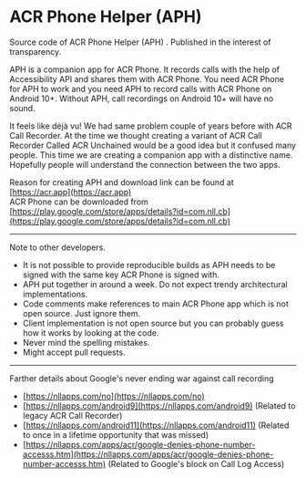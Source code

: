
# ACR Phone Helper  (APH)
Source code of ACR Phone Helper (APH) . Published in the interest of transparency.

APH is a companion app for ACR Phone. It records calls with the help of Accessibility API and shares them with ACR Phone.
You need ACR Phone for APH to work and you need APH to record calls with ACR Phone on Android 10+. Without APH, call recordings on Android 10+ will have no sound.

It feels like déjà vu! We had same problem couple of years before with ACR Call Recorder. At the time we thought creating a variant of ACR Call Recorder Called ACR Unchained would be a good idea but it confused many people. This time we are creating a companion app with a distinctive name. Hopefully people will understand the connection between the two apps.

Reason for creating APH and download link can be found at [https://acr.app](https://acr.app)   
ACR Phone can be downloaded from [https://play.google.com/store/apps/details?id=com.nll.cb](https://play.google.com/store/apps/details?id=com.nll.cb)

---

Note to other developers.
- It is not possible to provide reproducible builds as APH needs to be signed with the same key ACR Phone is signed with.
- APH put together in around a week. Do not expect trendy architectural implementations.
- Code comments make references to main ACR Phone app which is not open source. Just ignore them.
- Client implementation is not open source but you can probably guess how it works by looking at the code.
- Never mind the spelling mistakes.
- Might accept pull requests.
---
Farther details about Google's never ending war against call recording
- [https://nllapps.com/no](https://nllapps.com/no)
- [https://nllapps.com/android9](https://nllapps.com/android9) (Related to legacy ACR Call Recorder)
- [https://nllapps.com/android11](https://nllapps.com/android11) (Related to once in a lifetime opportunity that was missed)
- [https://nllapps.com/apps/acr/google-denies-phone-number-accesss.htm](https://nllapps.com/apps/acr/google-denies-phone-number-accesss.htm) (Related to Google's block on Call Log Access)